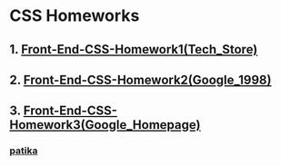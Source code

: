 # CSS Homeworks

 ## 1. [Front-End-CSS-Homework1(Tech_Store)](https://github.com/KaderErgin/CSS/tree/main/Front_End-CSS_Homework1)
 ## 2. [Front-End-CSS-Homework2(Google_1998)](https://github.com/KaderErgin/CSS/tree/main/Front_End-CSS_Homework2)
 ## 3. [Front-End-CSS-Homework3(Google_Homepage)](https://github.com/KaderErgin/CSS/tree/main/Front-End-CSS-Homework3)

### [patika](https://academy.patika.dev/tr/profile)
